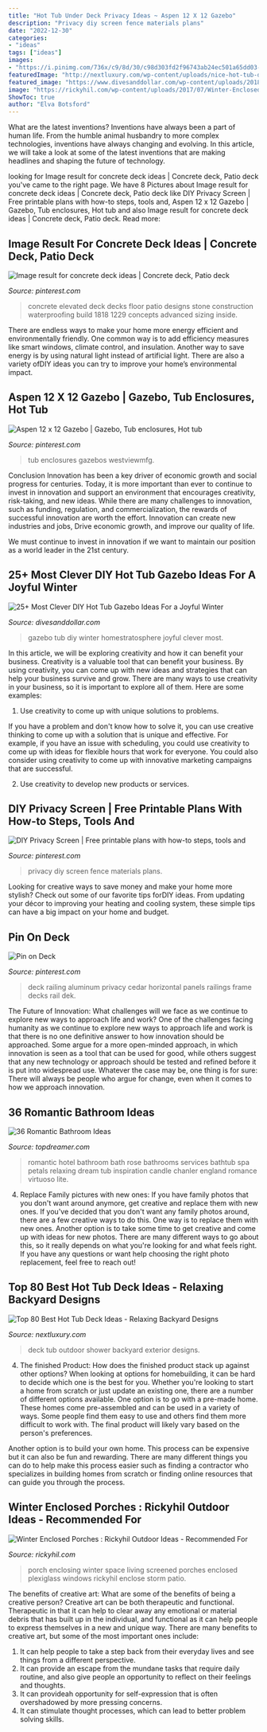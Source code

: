 ```yaml
---
title: "Hot Tub Under Deck Privacy Ideas ~ Aspen 12 X 12 Gazebo"
description: "Privacy diy screen fence materials plans"
date: "2022-12-30"
categories:
- "ideas"
tags: ["ideas"]
images:
- "https://i.pinimg.com/736x/c9/8d/30/c98d303fd2f96743ab24ec501a65dd03--aluminum-deck-railing-railings-for-decks.jpg"
featuredImage: "http://nextluxury.com/wp-content/uploads/nice-hot-tub-deck-exterior-ideas-with-outdoor-shower.jpg"
featured_image: "https://www.divesanddollar.com/wp-content/uploads/2018/10/hot-tub-gazebo-6.jpg"
image: "https://rickyhil.com/wp-content/uploads/2017/07/Winter-Enclosed-Porches-1024x681.jpg"
ShowToc: true
author: "Elva Botsford"
---
```



What are the latest inventions?
Inventions have always been a part of human life. From the humble animal husbandry to more complex technologies, inventions have always changing and evolving. In this article, we will take a look at some of the latest inventions that are making headlines and shaping the future of technology.

	

		
looking for Image result for concrete deck ideas | Concrete deck, Patio deck you've came to the right page. We have 8 Pictures about Image result for concrete deck ideas | Concrete deck, Patio deck like DIY Privacy Screen | Free printable plans with how-to steps, tools and, Aspen 12 x 12 Gazebo | Gazebo, Tub enclosures, Hot tub and also Image result for concrete deck ideas | Concrete deck, Patio deck. Read more:
		
    
## Image Result For Concrete Deck Ideas | Concrete Deck, Patio Deck

<img loading=lazy src="https://i.pinimg.com/736x/05/ea/05/05ea052e692798d0c6a23eadeb61ddc4.jpg" onerror="this.onerror=null;this.src='https://tse1.mm.bing.net/th?id=OIP.UBC53PQWR7g9P5LoZ20PmQHaK8&amp;pid=15.1';" alt="Image result for concrete deck ideas | Concrete deck, Patio deck">

_Source: pinterest.com_

>concrete elevated deck decks floor patio designs stone construction waterproofing build 1818 1229 concepts advanced sizing inside. 

	

There are endless ways to make your home more energy efficient and environmentally friendly. One common way is to add efficiency measures like smart windows, climate control, and insulation. Another way to save energy is by using natural light instead of artificial light. There are also a variety ofDIY ideas you can try to improve your home’s environmental impact.

    
## Aspen 12 X 12 Gazebo | Gazebo, Tub Enclosures, Hot Tub

<img loading=lazy src="https://i.pinimg.com/736x/9a/5c/06/9a5c06b1c901f48aa9989206e05517db.jpg" onerror="this.onerror=null;this.src='https://tse1.mm.bing.net/th?id=OIP.zIhHho7_kp1Z9MECOUP5OgHaE8&amp;pid=15.1';" alt="Aspen 12 x 12 Gazebo | Gazebo, Tub enclosures, Hot tub">

_Source: pinterest.com_

>tub enclosures gazebos westviewmfg. 

	

Conclusion
Innovation has been a key driver of economic growth and social progress for centuries. Today, it is more important than ever to continue to invest in innovation and support an environment that encourages creativity, risk-taking, and new ideas.
While there are many challenges to innovation, such as funding, regulation, and commercialization, the rewards of successful innovation are worth the effort. Innovation can create new industries and jobs, Drive economic growth, and improve our quality of life.

We must continue to invest in innovation if we want to maintain our position as a world leader in the 21st century.

    
## 25+ Most Clever DIY Hot Tub Gazebo Ideas For A Joyful Winter

<img loading=lazy src="https://www.divesanddollar.com/wp-content/uploads/2018/10/hot-tub-gazebo-6.jpg" onerror="this.onerror=null;this.src='https://tse1.mm.bing.net/th?id=OIP.SWoOMLboejq2UimV9GafnQHaLI&amp;pid=15.1';" alt="25+ Most Clever DIY Hot Tub Gazebo Ideas For a Joyful Winter">

_Source: divesanddollar.com_

>gazebo tub diy winter homestratosphere joyful clever most. 

	

In this article, we will be exploring creativity and how it can benefit your business.
Creativity is a valuable tool that can benefit your business. By using creativity, you can come up with new ideas and strategies that can help your business survive and grow. There are many ways to use creativity in your business, so it is important to explore all of them. Here are some examples:
1. Use creativity to come up with unique solutions to problems.

If you have a problem and don't know how to solve it, you can use creative thinking to come up with a solution that is unique and effective. For example, if you have an issue with scheduling, you could use creativity to come up with ideas for flexible hours that work for everyone. You could also consider using creativity to come up with innovative marketing campaigns that are successful.

2. Use creativity to develop new products or services.

    
## DIY Privacy Screen | Free Printable Plans With How-to Steps, Tools And

<img loading=lazy src="https://i.pinimg.com/736x/c9/7d/a8/c97da806ebcf0c89af6e8bf90fc6be5a--to-bring-diy-privacy-fence.jpg?b=t" onerror="this.onerror=null;this.src='https://tse1.mm.bing.net/th?id=OIP.ytsrjngu-k2t_kkPGtXXQgHaP7&amp;pid=15.1';" alt="DIY Privacy Screen | Free printable plans with how-to steps, tools and">

_Source: pinterest.com_

>privacy diy screen fence materials plans. 

	

Looking for creative ways to save money and make your home more stylish? Check out some of our favorite tips forDIY ideas. From updating your décor to improving your heating and cooling system, these simple tips can have a big impact on your home and budget.

    
## Pin On Deck

<img loading=lazy src="https://i.pinimg.com/736x/c9/8d/30/c98d303fd2f96743ab24ec501a65dd03--aluminum-deck-railing-railings-for-decks.jpg" onerror="this.onerror=null;this.src='https://tse4.mm.bing.net/th?id=OIP.foLIlCXrrpbwlU5XEbxqHwHaFi&amp;pid=15.1';" alt="Pin on Deck">

_Source: pinterest.com_

>deck railing aluminum privacy cedar horizontal panels railings frame decks rail dek. 

	

The Future of Innovation: What challenges will we face as we continue to explore new ways to approach life and work?
One of the challenges facing humanity as we continue to explore new ways to approach life and work is that there is no one definitive answer to how innovation should be approached. Some argue for a more open-minded approach, in which innovation is seen as a tool that can be used for good, while others suggest that any new technology or approach should be tested and refined before it is put into widespread use. Whatever the case may be, one thing is for sure: There will always be people who argue for change, even when it comes to how we approach innovation.

    
## 36 Romantic Bathroom Ideas

<img loading=lazy src="http://www.topdreamer.com/wp-content/uploads/2013/08/hotel_services_1_chanler_448x600.jpg" onerror="this.onerror=null;this.src='https://tse2.mm.bing.net/th?id=OIP.WZ7BiIw6Zzld7HnZpGorbQHaJ6&amp;pid=15.1';" alt="36 Romantic Bathroom Ideas">

_Source: topdreamer.com_

>romantic hotel bathroom bath rose bathrooms services bathtub spa petals relaxing dream tub inspiration candle chanler england romance virtuoso lite. 

	

4. Replace Family pictures with new ones: If you have family photos that you don't want around anymore, get creative and replace them with new ones.
If you've decided that you don't want any family photos around, there are a few creative ways to do this. One way is to replace them with new ones. Another option is to take some time to get creative and come up with ideas for new photos. There are many different ways to go about this, so it really depends on what you're looking for and what feels right. If you have any questions or want help choosing the right photo replacement, feel free to reach out!

    
## Top 80 Best Hot Tub Deck Ideas - Relaxing Backyard Designs

<img loading=lazy src="http://nextluxury.com/wp-content/uploads/nice-hot-tub-deck-exterior-ideas-with-outdoor-shower.jpg" onerror="this.onerror=null;this.src='https://tse1.mm.bing.net/th?id=OIP.7hEk_J-pQ1X7dCe3J59_rAAAAA&amp;pid=15.1';" alt="Top 80 Best Hot Tub Deck Ideas - Relaxing Backyard Designs">

_Source: nextluxury.com_

>deck tub outdoor shower backyard exterior designs. 

	

4. The finished Product: How does the finished product stack up against other options?
When looking at options for homebuilding, it can be hard to decide which one is the best for you. Whether you're looking to start a home from scratch or just update an existing one, there are a number of different options available. 
One option is to go with a pre-made home. These homes come pre-assembled and can be used in a variety of ways. Some people find them easy to use and others find them more difficult to work with. The final product will likely vary based on the person's preferences. 

Another option is to build your own home. This process can be expensive but it can also be fun and rewarding. There are many different things you can do to help make this process easier such as finding a contractor who specializes in building homes from scratch or finding online resources that can guide you through the process.

    
## Winter Enclosed Porches : Rickyhil Outdoor Ideas - Recommended For

<img loading=lazy src="https://rickyhil.com/wp-content/uploads/2017/07/Winter-Enclosed-Porches-1024x681.jpg" onerror="this.onerror=null;this.src='https://tse3.mm.bing.net/th?id=OIP.KBLn0NAb6lopUVyuD00gfQHaE7&amp;pid=15.1';" alt="Winter Enclosed Porches : Rickyhil Outdoor Ideas - Recommended For">

_Source: rickyhil.com_

>porch enclosing winter space living screened porches enclosed plexiglass windows rickyhil enclose storm patio. 

	

The benefits of creative art: What are some of the benefits of being a creative person?
Creative art can be both therapeutic and functional. Therapeutic in that it can help to clear away any emotional or material debris that has built up in the individual, and functional as it can help people to express themselves in a new and unique way. There are many benefits to creative art, but some of the most important ones include: 
1. It can help people to take a step back from their everyday lives and see things from a different perspective.
2. It can provide an escape from the mundane tasks that require daily routine, and also give people an opportunity to reflect on their feelings and thoughts. 
3. It can provideah opportunity for self-expression that is often overshadowed by more pressing concerns. 
4. It can stimulate thought processes, which can lead to better problem solving skills.

